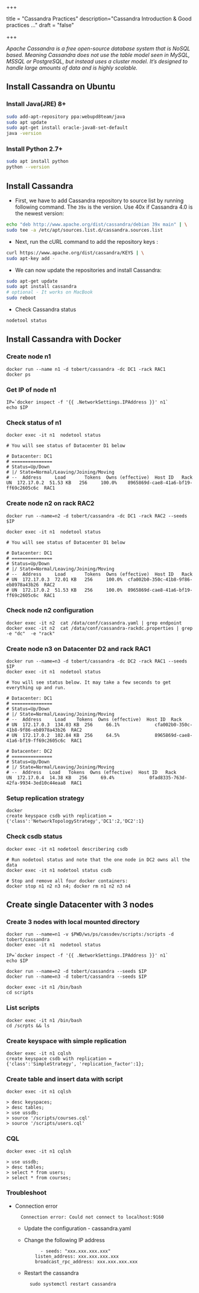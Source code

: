 +++

title = "Cassandra Practices"
description="Cassandra Introduction & Good practices ..."
draft = "false"

+++


_Apache Cassandra is a free open-source database system that is NoSQL based. Meaning Cassandra does not use the table model seen in MySQL, MSSQL or PostgreSQL, but instead uses a cluster model. It’s designed to handle large amounts of data and is highly scalable._




## Install Cassandra on Ubuntu

### Install Java(JRE) 8+

```bash
sudo add-apt-repository ppa:webupd8team/java
sudo apt update
sudo apt-get install oracle-java8-set-default
java -version
```

### Install Python 2.7+

```bash
sudo apt install python
python --version
```

## Install Cassandra

* First, we have to add Cassandra repository to source list by running following command. The `39x` is the version. Use 40x if Cassandra 4.0 is the newest version:

```bash
echo "deb http://www.apache.org/dist/cassandra/debian 39x main" | \
sudo tee -a /etc/apt/sources.list.d/cassandra.sources.list
```

* Next, run the cURL command to add the repository keys :

```bash
curl https://www.apache.org/dist/cassandra/KEYS | \
sudo apt-key add -
```

* We can now update the repositories and install Cassandra:

```bash 
sudo apt-get update
sudo apt install cassandra
# optional - It works on MacBook
sudo reboot
```

* Check Cassandra status

```bash
nodetool status
```

## Install Cassandra with Docker

### Create node n1

    docker run --name n1 -d tobert/cassandra -dc DC1 -rack RAC1
    docker ps

### Get IP of node n1

    IP=`docker inspect -f '{{ .NetworkSettings.IPAddress }}' n1`
    echo $IP


### Check status of n1

    docker exec -it n1  nodetool status

    # You will see status of Datacenter D1 below

    # Datacenter: DC1
    # ===============
    # Status=Up/Down
    # |/ State=Normal/Leaving/Joining/Moving
    # --  Address     Load       Tokens  Owns (effective)  Host ID   Rack
    UN  172.17.0.2  51.53 KB   256     100.0%    8965869d-cae8-41a6-bf19-ff69c2605c6c  RAC1

### Create node n2 on rack RAC2

    docker run --name=n2 -d tobert/cassandra -dc DC1 -rack RAC2 --seeds $IP

    docker exec -it n1  nodetool status

    # You will see status of Datacenter D1 below

    # Datacenter: DC1
    # ===============
    # Status=Up/Down
    # |/ State=Normal/Leaving/Joining/Moving
    # --  Address     Load       Tokens  Owns (effective)  Host ID   Rack
    # UN  172.17.0.3  72.01 KB   256     100.0%  cfa002b0-350c-41b8-9f86-eb8978a43b26  RAC2
    # UN  172.17.0.2  51.53 KB   256     100.0%  8965869d-cae8-41a6-bf19-ff69c2605c6c  RAC1


### Check node n2 configuration
 
    docker exec -it n2  cat /data/conf/cassandra.yaml | grep endpoint
    docker exec -it n2  cat /data/conf/cassandra-rackdc.properties | grep  -e "dc"  -e "rack"

### Create node n3 on Datacenter D2 and rack RAC1

    docker run --name=n3 -d tobert/cassandra -dc DC2 -rack RAC1 --seeds $IP
    docker exec -it n1  nodetool status

    # You will see status below. It may take a few seconds to get everything up and run.

    # Datacenter: DC1
    # ===============
    # Status=Up/Down
    # |/ State=Normal/Leaving/Joining/Moving
    # --  Address     Load    Tokens  Owns (effective)  Host ID  Rack
    # UN  172.17.0.3  134.03 KB  256     66.1%             cfa002b0-350c-41b8-9f86-eb8978a43b26  RAC2
    # UN  172.17.0.2  102.84 KB  256     64.5%             8965869d-cae8-41a6-bf19-ff69c2605c6c  RAC1

    # Datacenter: DC2
    # ===============
    # Status=Up/Down
    # |/ State=Normal/Leaving/Joining/Moving
    # --  Address   Load   Tokens  Owns (effective)  Host ID   Rack
    UN  172.17.0.4  14.38 KB   256     69.4%             0fad8335-763d-42fa-9934-3ed10c44eaa8  RAC1

### Setup replication strategy

    docker 
    create keyspace csdb with replication = {'class':'NetworkTopologyStrategy','DC1':2,'DC2':1}

### Check csdb status


    docker exec -it n1 nodetool describering csdb

    # Run nodetool status and note that the one node in DC2 owns all the data
    docker exec -it n1 nodetool status csdb  

    # Stop and remove all four docker containers:
    docker stop n1 n2 n3 n4; docker rm n1 n2 n3 n4


## Create single Datacenter with 3 nodes

### Create 3 nodes with local mounted directory

    docker run --name=n1 -v $PWD/ws/ps/cassdev/scripts:/scripts -d tobert/cassandra
    docker exec -it n1  nodetool status

    IP=`docker inspect -f '{{ .NetworkSettings.IPAddress }}' n1`
    echo $IP

    docker run --name=n2 -d tobert/cassandra --seeds $IP
    docker run --name=n3 -d tobert/cassandra --seeds $IP

    docker exec -it n1 /bin/bash
    cd scripts


### List scripts

    docker exec -it n1 /bin/bash
    cd /scrpts && ls


### Create keyspace with simple replication

    docker exec -it n1 cqlsh
    create keyspace csdb with replication = 
    {'class':'SimpleStrategy', 'replication_factor':1};

### Create table and insert data with script

    docker exec -it n1 cqlsh

    > desc keyspaces;
    > desc tables;
    > use ussdb;
    > source '/scripts/courses.cql'
    > source '/scripts/users.cql'


### CQL

    docker exec -it n1 cqlsh

    > use ussdb;
    > desc tables;
    > select * from users;
    > select * from courses;


### Troubleshoot

* Connection error

        Connection error: Could not connect to localhost:9160

    * Update the configuration - cassandra.yaml
    * Change the following IP address 
     
                - seeds: "xxx.xxx.xxx.xxx"
              listen_address: xxx.xxx.xxx.xxx
              broadcast_rpc_address: xxx.xxx.xxx.xxx

    * Restart the cassandra
    
            sudo systemctl restart cassandra




